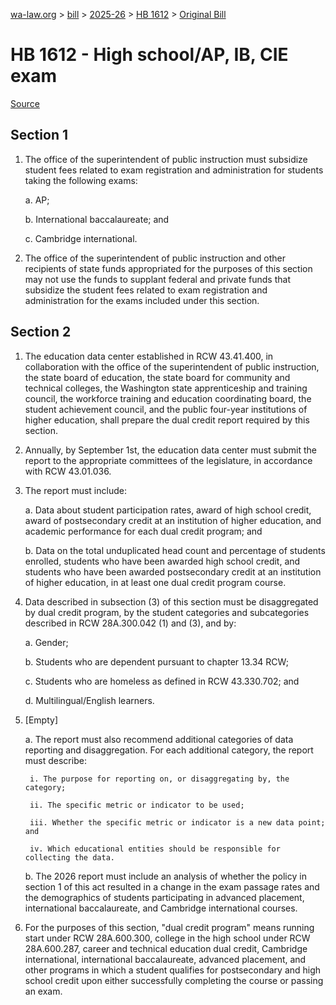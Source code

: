 [wa-law.org](/) > [bill](/bill/) > [2025-26](/bill/2025-26/) > [HB 1612](/bill/2025-26/hb/1612/) > [Original Bill](/bill/2025-26/hb/1612/1/)

# HB 1612 - High school/AP, IB, CIE exam

[Source](http://lawfilesext.leg.wa.gov/biennium/2025-26/Pdf/Bills/House%20Bills/1612.pdf)

## Section 1
1. The office of the superintendent of public instruction must subsidize student fees related to exam registration and administration for students taking the following exams:

    a. AP;

    b. International baccalaureate; and

    c. Cambridge international.

2. The office of the superintendent of public instruction and other recipients of state funds appropriated for the purposes of this section may not use the funds to supplant federal and private funds that subsidize the student fees related to exam registration and administration for the exams included under this section.

## Section 2
1. The education data center established in RCW 43.41.400, in collaboration with the office of the superintendent of public instruction, the state board of education, the state board for community and technical colleges, the Washington state apprenticeship and training council, the workforce training and education coordinating board, the student achievement council, and the public four-year institutions of higher education, shall prepare the dual credit report required by this section.

2. Annually, by September 1st, the education data center must submit the report to the appropriate committees of the legislature, in accordance with RCW 43.01.036.

3. The report must include:

    a. Data about student participation rates, award of high school credit, award of postsecondary credit at an institution of higher education, and academic performance for each dual credit program; and

    b. Data on the total unduplicated head count and percentage of students enrolled, students who have been awarded high school credit, and students who have been awarded postsecondary credit at an institution of higher education, in at least one dual credit program course.

4. Data described in subsection (3) of this section must be disaggregated by dual credit program, by the student categories and subcategories described in RCW 28A.300.042 (1) and (3), and by:

    a. Gender;

    b. Students who are dependent pursuant to chapter 13.34 RCW;

    c. Students who are homeless as defined in RCW 43.330.702; and

    d. Multilingual/English learners.

5. [Empty]

    a. The report must also recommend additional categories of data reporting and disaggregation. For each additional category, the report must describe:

        i. The purpose for reporting on, or disaggregating by, the category;

        ii. The specific metric or indicator to be used;

        iii. Whether the specific metric or indicator is a new data point; and

        iv. Which educational entities should be responsible for collecting the data.

    b. The 2026 report must include an analysis of whether the policy in section 1 of this act resulted in a change in the exam passage rates and the demographics of students participating in advanced placement, international baccalaureate, and Cambridge international courses.

6. For the purposes of this section, "dual credit program" means running start under RCW 28A.600.300, college in the high school under RCW 28A.600.287, career and technical education dual credit, Cambridge international, international baccalaureate, advanced placement, and other programs in which a student qualifies for postsecondary and high school credit upon either successfully completing the course or passing an exam.
